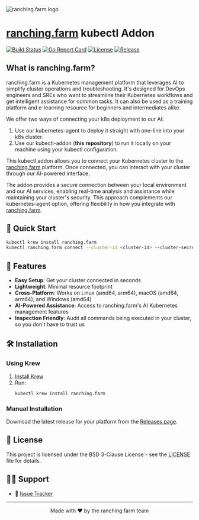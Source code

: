 <img src="https://ranching.farm/images/logo.svg" alt="ranching.farm logo"/>

# [ranching.farm](https://ranching.farm) kubectl Addon

[![Build Status](https://img.shields.io/github/workflow/status/ranching-farm/kubectl-addon/CI?style=flat-square)](https://github.com/ranching-farm/kubectl-addon/actions)
[![Go Report Card](https://goreportcard.com/badge/github.com/ranching-farm/kubectl-addon?style=flat-square)](https://goreportcard.com/report/github.com/ranching-farm/kubectl-addon)
[![License](https://img.shields.io/github/license/ranching-farm/kubectl-addon?style=flat-square)](https://github.com/ranching-farm/kubectl-addon/blob/main/LICENSE)
[![Release](https://img.shields.io/github/v/release/ranching-farm/kubectl-addon?style=flat-square)](https://github.com/ranching-farm/kubectl-addon/releases)

## What is ranching.farm?

ranching.farm is a Kubernetes management platform that leverages AI to simplify cluster operations and troubleshooting. It's designed for DevOps engineers and SREs who want to streamline their Kubernetes workflows and get intelligent assistance for common tasks. It can also be used as a training platform and e-learning resource for beginners and intermediates alike.

We offer two ways of connecting your k8s deployment to our AI:

1) Use our kubernetes-agent to deploy it straight with one-line into your k8s cluster.
2) Use our kubectl-addon (**this repository**) to run it locally on your machine using your kubectl configuration.

This kubectl addon allows you to connect your Kubernetes cluster to the [ranching.farm](https://ranching.farm) platform. Once connected, you can interact with your cluster through our AI-powered interface.

The addon provides a secure connection between your local environment and our AI services, enabling real-time analysis and assistance while maintaining your cluster's security. This approach complements our kubernetes-agent option, offering flexibility in how you integrate with [ranching.farm](https://ranching.farm).

## 🚀 Quick Start

```bash
kubectl krew install ranching.farm
kubectl ranching.farm connect --cluster-id <cluster-id> --cluster-secret <cluster-secret>
```

## 🌟 Features

- **Easy Setup**: Get your cluster connected in seconds
- **Lightweight**: Minimal resource footprint
- **Cross-Platform**: Works on Linux (amd64, arm64), macOS (amd64, arm64), and Windows (amd64)
- **AI-Powered Assistance**: Access to ranching.farm's AI Kubernetes management features
- **Inspection Friendly**: Audit all commands being executed in your cluster, so you don't have to trust us

## 🛠 Installation

### Using Krew

1. [Install Krew](https://krew.sigs.k8s.io/docs/user-guide/setup/install/)
2. Run:
   ```bash
   kubectl krew install ranching.farm
   ```

### Manual Installation

Download the latest release for your platform from the [Releases page](https://github.com/ranching-farm/kubectl-addon/releases).

## 📄 License

This project is licensed under the BSD 3-Clause License - see the [LICENSE](LICENSE) file for details.

## 🙋‍♀️ Support

- 🐛 [Issue Tracker](https://github.com/ranching-farm/kubectl-addon/issues)

---

<p align="center">Made with ❤️ by the ranching.farm team</p>
